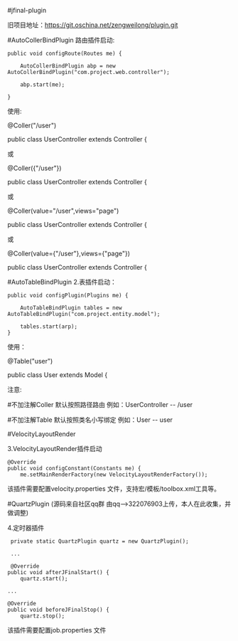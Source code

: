 #jfinal-plugin

旧项目地址：https://git.oschina.net/zengweilong/plugin.git

#AutoCollerBindPlugin
路由插件启动:

    public void configRoute(Routes me) {
	
        AutoCollerBindPlugin abp = new AutoCollerBindPlugin("com.project.web.controller");
		
        abp.start(me);
		
    }

使用:

@Coller("/user") 

public class UserController extends Controller {

或

@Coller({"/user"})

public class UserController extends Controller {

或

@Coller(value="/user",views="page") 

public class UserController extends Controller {

或

@Coller(value={"/user"},views={"page"})

public class UserController extends Controller {

#AutoTableBindPlugin
2.表插件启动：

    public void configPlugin(Plugins me) {
	
        AutoTableBindPlugin tables = new AutoTableBindPlugin("com.project.entity.model");
		
        tables.start(arp);
    }

使用：

@Table("user")

public class User extends Model<User> {

注意:

#不加注解Coller 默认按照路径路由 例如：UserController -- /user
    
#不加注解Table 默认按照类名小写绑定 例如：User -- user 


#VelocityLayoutRender

3.VelocityLayoutRender插件启动

    @Override
    public void configConstant(Constants me) {
        me.setMainRenderFactory(new VelocityLayoutRenderFactory());
        

该插件需要配置velocity.properties 文件，支持宏/模板/toolbox.xml工具等。

#QuartzPlugin (源码来自社区qq群 由qq-->322076903上传，本人在此收集，并做调整)

4.定时器插件

	 
	 
	 private static QuartzPlugin quartz = new QuartzPlugin();
	
	 ...
	
	 @Override
    public void afterJFinalStart() {
        quartz.start();
    
    ...
        
    @Override
    public void beforeJFinalStop() {
        quartz.stop();
        

该插件需要配置job.properties 文件

